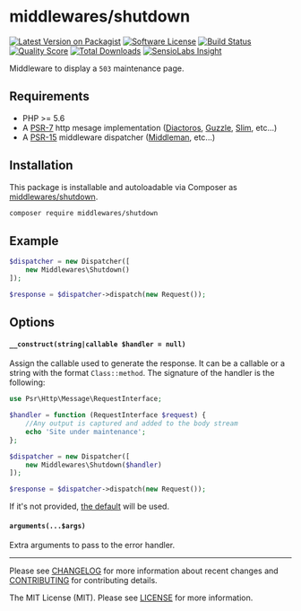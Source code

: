 # middlewares/shutdown

[![Latest Version on Packagist][ico-version]][link-packagist]
[![Software License][ico-license]](LICENSE.md)
[![Build Status][ico-travis]][link-travis]
[![Quality Score][ico-scrutinizer]][link-scrutinizer]
[![Total Downloads][ico-downloads]][link-downloads]
[![SensioLabs Insight][ico-sensiolabs]][link-sensiolabs]

Middleware to display a `503` maintenance page.

## Requirements

* PHP >= 5.6
* A [PSR-7](https://packagist.org/providers/psr/http-message-implementation) http mesage implementation ([Diactoros](https://github.com/zendframework/zend-diactoros), [Guzzle](https://github.com/guzzle/psr7), [Slim](https://github.com/slimphp/Slim), etc...)
* A [PSR-15](https://github.com/http-interop/http-middleware) middleware dispatcher ([Middleman](https://github.com/mindplay-dk/middleman), etc...)

## Installation

This package is installable and autoloadable via Composer as [middlewares/shutdown](https://packagist.org/packages/middlewares/shutdown).

```sh
composer require middlewares/shutdown
```

## Example

```php
$dispatcher = new Dispatcher([
	new Middlewares\Shutdown()
]);

$response = $dispatcher->dispatch(new Request());
```

## Options

#### `__construct(string|callable $handler = null)`

Assign the callable used to generate the response. It can be a callable or a string with the format `Class::method`. The signature of the handler is the following:

```php
use Psr\Http\Message\RequestInterface;

$handler = function (RequestInterface $request) {
    //Any output is captured and added to the body stream
    echo 'Site under maintenance';
};

$dispatcher = new Dispatcher([
    new Middlewares\Shutdown($handler)
]);

$response = $dispatcher->dispatch(new Request());
```

If it's not provided, [the default](src/ShutdownDefault.php) will be used.

#### `arguments(...$args)`

Extra arguments to pass to the error handler.


---

Please see [CHANGELOG](CHANGELOG.md) for more information about recent changes and [CONTRIBUTING](CONTRIBUTING.md) for contributing details.

The MIT License (MIT). Please see [LICENSE](LICENSE) for more information.

[ico-version]: https://img.shields.io/packagist/v/middlewares/shutdown.svg?style=flat-square
[ico-license]: https://img.shields.io/badge/license-MIT-brightgreen.svg?style=flat-square
[ico-travis]: https://img.shields.io/travis/middlewares/shutdown/master.svg?style=flat-square
[ico-scrutinizer]: https://img.shields.io/scrutinizer/g/middlewares/shutdown.svg?style=flat-square
[ico-downloads]: https://img.shields.io/packagist/dt/middlewares/shutdown.svg?style=flat-square
[ico-sensiolabs]: https://img.shields.io/sensiolabs/i/36786f5a-2a15-4399-8817-8f24fcd8c0b4.svg?style=flat-square

[link-packagist]: https://packagist.org/packages/middlewares/shutdown
[link-travis]: https://travis-ci.org/middlewares/shutdown
[link-scrutinizer]: https://scrutinizer-ci.com/g/middlewares/shutdown
[link-downloads]: https://packagist.org/packages/middlewares/shutdown
[link-sensiolabs]: https://insight.sensiolabs.com/projects/36786f5a-2a15-4399-8817-8f24fcd8c0b4
